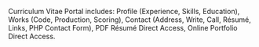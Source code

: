 Curriculum Vitae Portal includes: Profile (Experience, Skills, Education), Works (Code, Production, Scoring), Contact (Address, Write, Call, Résumé, Links, PHP Contact Form), PDF Résumé Direct Access, Online Portfolio Direct Access.
